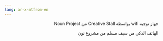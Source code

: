 ```yaml
---
lang: ar-x-mtfrom-en
---
```

<p style=";text-align:right;direction:rtl"> جهاز توجيه wifi بواسطة Creative Stall من Noun Project </p> 

<p style=";text-align:right;direction:rtl"> الهاتف الذكي من سيف مسلم من مشروع نون </p> 
